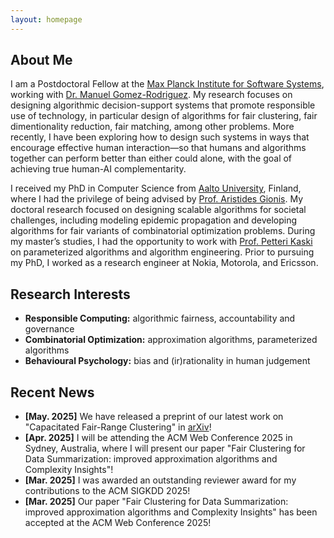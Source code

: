 ```yaml
---
layout: homepage
---
```


## About Me

I am a Postdoctoral Fellow at the [Max Planck Institute for Software Systems](), working with [Dr. Manuel Gomez-Rodriguez](https://people.mpi-sws.org/~manuelgr/index.html). My research focuses on designing algorithmic decision-support systems that promote responsible use of technology, in particular design of algorithms for fair clustering, fair dimentionality reduction, fair matching, among other problems. More recently, I have been exploring how to design such systems in ways that encourage effective human interaction—so that humans and algorithms together can perform better than either could alone, with the goal of achieving true human-AI complementarity.

I received my PhD in Computer Science from [Aalto University](https://www.aalto.fi/en), Finland, where I had the privilege of being advised by [Prof. Aristides Gionis](https://www.kth.se/profile/argioni). My doctoral research focused on designing scalable algorithms for societal challenges, including modeling epidemic propagation and developing algorithms for fair variants of combinatorial optimization problems. During my master’s studies, I had the opportunity to work with [Prof. Petteri Kaski](https://users.ics.aalto.fi/pkaski/) on parameterized algorithms and algorithm engineering. Prior to pursuing my PhD, I worked as a research engineer at Nokia, Motorola, and Ericsson.


## Research Interests

- **Responsible Computing:** algorithmic fairness, accountability and governance
- **Combinatorial Optimization:** approximation algorithms, parameterized algorithms
- **Behavioural Psychology:** bias and (ir)rationality in human judgement
  
## Recent News

- **[May. 2025]** We have released a preprint of our latest work on "Capacitated Fair-Range Clustering" in [arXiv](https://arxiv.org/abs/2505.15905)!
- **[Apr. 2025]** I will be attending the ACM Web Conference 2025 in Sydney, Australia, where I will present our paper "Fair Clustering for Data Summarization: improved approximation algorithms and Complexity Insights"!
- **[Mar. 2025]** I was awarded an outstanding reviewer award for my contributions to the ACM SIGKDD 2025!
- **[Mar. 2025]** Our paper "Fair Clustering for Data Summarization: improved approximation algorithms and Complexity Insights" has been accepted at the ACM Web Conference 2025!
